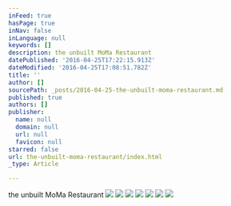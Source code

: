 ```yaml
---
inFeed: true
hasPage: true
inNav: false
inLanguage: null
keywords: []
description: the unbuilt MoMa Restaurant
datePublished: '2016-04-25T17:22:15.913Z'
dateModified: '2016-04-25T17:08:51.782Z'
title: ''
author: []
sourcePath: _posts/2016-04-25-the-unbuilt-moma-restaurant.md
published: true
authors: []
publisher:
  name: null
  domain: null
  url: null
  favicon: null
starred: false
url: the-unbuilt-moma-restaurant/index.html
_type: Article

---
```

the unbuilt MoMa Restaurant
![](https://the-grid-user-content.s3-us-west-2.amazonaws.com/fabee832-bc4d-4f75-bc26-075316a6e3c7.png)
![](https://the-grid-user-content.s3-us-west-2.amazonaws.com/77582887-ae2b-45b1-b60e-cdcdf0773c08.png)
![](https://the-grid-user-content.s3-us-west-2.amazonaws.com/0f6a2fa8-1ddb-4a4f-a406-2d8a4e0d55bc.png)
![](https://the-grid-user-content.s3-us-west-2.amazonaws.com/5b252636-cd74-4e0e-bc9d-89ed9f751fa6.png)
![](https://the-grid-user-content.s3-us-west-2.amazonaws.com/be7e4971-52ca-43db-817d-1c812daa2e04.png)
![](https://the-grid-user-content.s3-us-west-2.amazonaws.com/a8921acc-7382-42f2-9d03-70458cf54edc.png)
![](https://the-grid-user-content.s3-us-west-2.amazonaws.com/32cb2188-4702-4b2f-9ce7-755bbb1577c0.png)